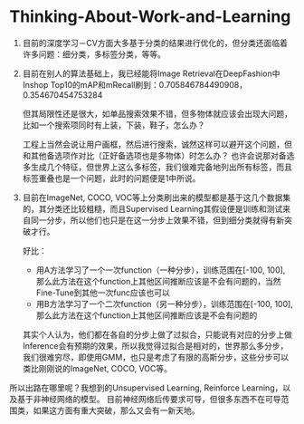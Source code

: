 # Thinking-About-Work-and-Learning
1. 目前的深度学习－CV方面大多基于分类的结果进行优化的，但分类还面临着许多问题：细分类，多标签分类，等等。
2. 目前在别人的算法基础上，我已经能将Image Retrieval在DeepFashion中Inshop Top10的mAP和mRecall刷到：0.705846784490908， 0.354670454753284
    
    但其局限性还是很大，如单品搜索效果不错，但多物体就应该会出现大问题，比如一个搜索项同时有上装，下装，鞋子，怎么办？
    
    工程上当然会说让用户画框，然后进行搜索，诚然这样可以避开这个问题，但和其他备选项作对比（正好备选项也是多物体）时怎么办？ 也许会说那对备选多生成几个特征，但世界上这么多标签，我们很难完备地列出所有标签，而且标签重叠也是一个问题，此时的问题便是1中所说。
3. 目前在ImageNet, COCO, VOC等上分类刷出来的模型都是基于这几个数据集的，其分类还比较粗糙，而且Supervised Learning其假设便是训练和测试来自同一分步，所以他们也只是在这一分步上效果不错，但到细分类就得有新突破才行。

    好比：
    * 用A方法学习了一个一次function（一种分步），训练范围在[-100, 100], 那么此方法在这个function上其他区间推断应该是不会有问题的，当然Fine-Tune到其他一次func应该也可以
    * 用B方法学习了一个二次function（另一种分步），训练范围在[-100, 100], 那么此方法在这个function上其他区间推断应该是不会有问题的
    
    其实个人认为，他们都在各自的分步上做了过拟合，只能说有对应的分步上做Inference会有预期的效果，所以我觉得过拟合是相对的，世界那么多分步，我们很难穷尽，即使用GMM，也只是考虑了有限的高斯分步，这些分步可以类比刚刚说的ImageNet, COCO, VOC等。

所以出路在哪里呢？我想到的Unsupervised Learning, Reinforce Learning，以及基于非神经网络的模型。
目前神经网络后传要求可导，但很多东西不在可导范围类，如果这方面有重大突破，那么又会有一新天地。
